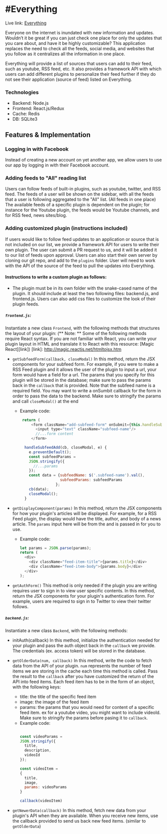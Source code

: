 # #Everything

Live link: [Everything][app_link]

[app_link]: http://everything.lilykwan.me:3000

Everyone on the internet is inundated with new information and updates. Wouldn’t it be great if you can just check one place for only the updates that you care about, and have it be highly customizable? This application replaces the need to check all the feeds, social media, and websites that you follow as it centralizes all the information in one place.

Everything will provide a list of sources that users can add to their feed, such as youtube, RSS feed, etc. It also provides a framework API with which users can add different plugins to personalize their feed further if they do not see their application (source of feed) listed on Everything.

### Technologies

- Backend: Node.js
- Frontend: React.js/Redux
- Cache: Redis
- DB: SQLite3

## Features & Implementation

### Logging in with Facebook

Instead of creating a new account on yet another app, we allow users to use our app by logging in with their Facebook account.

### Adding feeds to "All" reading list

Users can follow feeds of built-in plugins, such as youtube, twitter, and RSS feed. The feeds of a user will be shown on the sidebar, with all the feeds that a user is following aggregated to the "All" list. (All feeds in one place)
The available feeds of a specific plugin is dependent on the plugin; for instance for the Youtube plugin, the feeds would be Youtube channels, and for RSS feed, news sites/blog.

### Adding customized plugin (instructions included)

If users would like to follow feed updates to an application or source that is not included on our list, we provide a framework API for users to write their own plugin. The user can submit a PR request to us, and it will be added it to our list of feeds upon approval. Users can also start their own server by cloning our git repo, and add to the `plugins` folder. User will need to work with the API of the source of the feed to pull the updates into Everything.

#### Instructions to write a custom plugin as follows:
- The plugin must be in its own folder with the snake-cased name of the plugin. It should include at least the two following files: backend.js, and frontend.js. Users can also add css files to customize the look of their plugin feeds.

##### `frontend.js`:
Instantiate a new class `Frontend`, with the following methods that structures the layout of your plugin:
(** Note: ** Some of the following methods require React syntax. If you are not familiar with React, you can write your plugin layout in HTML and translate it to React with this resource: [Magic React][link])
[link]: http://magic.reactjs.net/htmltojsx.htm

  * `getSubfeedForm(callback, closeModal)`
In this method, return the JSX components for your subfeed form. For example, if you were to make a RSS Feed plugin and it allows the user of the plugin to input a url, your form would have a field for a url. The params that you specify for this plugin will be stored in the database; make sure to pass the params back in the `callback` that is provided.
Note that the subfeed name is a required field.
You may want to write a onSumbit callback for the form in order to pass the data to the backend.
Make sure to stringify the params and call `closeModal()` at the end

    - Example code:
       ```js
        return (
            <form className="add-subfeed-form" onSubmit={this.handleSubfeedAdd.bind(this, cb, closeModal)}>
              <input type="text" className="subfeed-name"/>
              //...form content
            </form>
        ```

        ```js
          handleSubfeedAdd(cb, closeModal, e) {
            e.preventDefault();
            const subfeedParams =
            JSON.stringify({
              //...params
            });
            const data = {subfeedName: $('.subfeed-name').val(),
                          subfeedParams: subfeedParams
                        };
            cb(data);
            closeModal();
          }

        ```

  * `getDisplayComponent(params)`
In this method, return the JSX components for how your plugin's articles will be displayed. For example, for a RSS Feed plugin, the display would have the title, author, and body of a news article. The `params` input here will be from the and is passed in for you to use.
    - Example code:
      ```js
      let params = JSON.parse(params);
      return (
        <div>
          <div className="feed-item-title">{params.title}</div>
          <div className="feed-item-body">{params.body}</div>  
        </div>
      );
      ```

  * `getAuthForm()`
This method is only needed if the plugin you are writing requires user to sign in to view user specific contents.
In this method, return the JSX components for your plugin's authentication form. For example, users are required to sign in to Twitter to view their twitter follows.

##### `backend.js`:
Instantiate a new class `Backend`, with the following methods:

  * initAuth(callback)
In this method, initialize the authentication needed for your plugin and pass the auth object back in the `callback` we provide. The credentials (ex. access token) will be stored in the database.

  * `getOlderData(num, callback)`
In this method, write the code to fetch data from the API of your plugin. `num` represents the number of feed items we are storing in the cache each time this method is called. Pass the result to the `callback` after you have customized the return of the API into feed items.
Each feed item has to be in the form of an object, with the following keys:
    - title: the title of the specific feed item
    - image: the image of the feed item
    - params: the params that you would need for content of a specific feed item. ex for a youtube video, you might want to include videoId. Make sure to stringify the params before pasing it to `callback`.
    - Example code:
      ```js

      const videoParams =
      JSON.stringify({
        title,
        description,
        videoId
      });

      const videoItem =
      {
        title,
        image,
        params: videoParams
      }

      callback(videoItem)
      ```

  * `getNewerData(callback)`
  In this method, fetch new data from your plugin's API when they are available. When you receive new items, use the callback provided to send us back new feed items. (similar to `getOlderData`)
